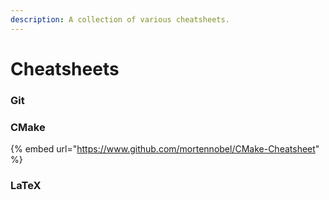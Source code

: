 ```yaml
---
description: A collection of various cheatsheets.
---
```


# Cheatsheets

### Git



### CMake

{% embed url="https://www.github.com/mortennobel/CMake-Cheatsheet" %}

### LaTeX


